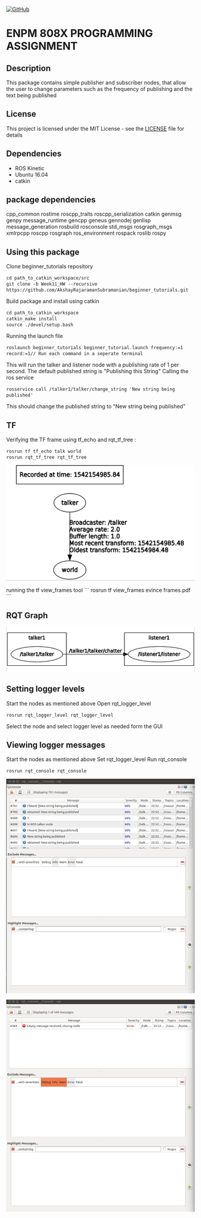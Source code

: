 [![GitHub](https://img.shields.io/github/license/mashape/apistatus.svg)](https://raw.githubusercontent.com/AkshayRajaramanSubramanian/beginner_tutorials/Week11_HW/LICENSE.md)
# ENPM 808X PROGRAMMING ASSIGNMENT
## Description

This package contains simple publisher and subscriber nodes, that allow the user to change parameters such as the frequency of publishing and the text being published

## License

This project is licensed under the MIT License - see the [LICENSE](https://raw.githubusercontent.com/AkshayRajaramanSubramanian/beginner_tutorials/Week11_HW/LICENSE.md) file for details

## Dependencies
* ROS Kinetic
* Ubuntu 16.04
* catkin

## package dependencies

cpp_common
rostime
roscpp_traits
roscpp_serialization
catkin
genmsg
genpy
message_runtime
gencpp
geneus
gennodej
genlisp
message_generation
rosbuild
rosconsole
std_msgs
rosgraph_msgs
xmlrpcpp
roscpp
rosgraph
ros_environment 
rospack 
roslib 
rospy 

## Using this package
Clone beginner_tutorials repository
```
cd path_to_catkin_workspace/src
git clone -b Week11_HW --recursive https://github.com/AkshayRajaramanSubramanian/beginner_tutorials.git 
```
Build package and install using catkin
```
cd path_to_catkin_workspace
catkin_make install
source ./devel/setup.bash
```

Running the launch file
```
roslaunch beginner_tutorials beginner_tutorial.launch frequency:=1 record:=1// Run each command in a seperate terminal
``` 
This will run the talker and listener node with a publishing rate of 1 per second.
The default published string is "Publishing this String"
Calling the ros service
```
rosservice call /talker1/talker/change_string 'New string being published'
```
This should change the published string to "New string being published"

## TF
Verifying the TF frame using tf_echo and rqt_tf_tree :
```
rosrun tf tf_echo talk world
rosrun rqt_tf_tree rqt_tf_tree
```
<p align="center">
<img src="https://raw.githubusercontent.com/AkshayRajaramanSubramanian/beginner_tutorials/Week11_HW/images/rqt_tf_tree.png">
</p>
running the tf view_frames tool
```
rosrun tf view_frames
evince frames.pdf
```

## RQT Graph

<p align="center">
<img src="/images/rqt_graph.png">
</p>

## Setting logger levels

Start the nodes as mentioned above
Open rqt_logger_level
```
rosrun rqt_logger_level rqt_logger_level
```
Select the  node and select logger level as needed form the GUI

## Viewing logger messages

Start the nodes as mentioned above
Set rqt_logger_level
Run rqt_console
```
rosrun rqt_console rqt_console
```
<p align="center">
<img src="/images/rqt_console_info.png">
</p>
<p align="center">
<img src="/images/rqt_console_error.png">
</p>






